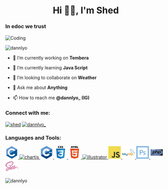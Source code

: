 <h1 align="center">Hi ✌🏼, I'm Shed</h1>
<h3 align="left">In edoc we trust</h3>
<img align="center" alt="Coding" width="300" src="https://cdn.dribbble.com/users/1187836/screenshots/6539429/programer.gif">

<p align="left"> <img src="https://komarev.com/ghpvc/?username=dannlyo&label=Profile%20views&color=0e75b6&style=flat" alt="dannlyo" /> </p>



- 🔭 I’m currently working on **Tembera**

- 🌱 I’m currently learning **Java Script**

- 👯 I’m looking to collaborate on **Weather**

- 💬 Ask me about **Anything**

- 📫 How to reach me **@dannlyo_ (IG)**

<h3 align="left">Connect with me:</h3>
<p align="left">
<a href="https://linkedin.com/in/shed" target="blank"><img align="center" src="https://raw.githubusercontent.com/rahuldkjain/github-profile-readme-generator/master/src/images/icons/Social/linked-in-alt.svg" alt="shed" height="30" width="40" /></a>
<a href="https://instagram.com/dannlyo_" target="blank"><img align="center" src="https://raw.githubusercontent.com/rahuldkjain/github-profile-readme-generator/master/src/images/icons/Social/instagram.svg" alt="dannlyo_" height="30" width="40" /></a>
</p>

<h3 align="left">Languages and Tools:</h3>
<p align="left"> <a href="https://www.cprogramming.com/" target="_blank" rel="noreferrer"> <img src="https://raw.githubusercontent.com/devicons/devicon/master/icons/c/c-original.svg" alt="c" width="40" height="40"/> </a> <a href="https://www.chartjs.org" target="_blank" rel="noreferrer"> <img src="https://www.chartjs.org/media/logo-title.svg" alt="chartjs" width="40" height="40"/> </a> <a href="https://www.w3schools.com/cpp/" target="_blank" rel="noreferrer"> <img src="https://raw.githubusercontent.com/devicons/devicon/master/icons/cplusplus/cplusplus-original.svg" alt="cplusplus" width="40" height="40"/> </a> <a href="https://www.w3schools.com/css/" target="_blank" rel="noreferrer"> <img src="https://raw.githubusercontent.com/devicons/devicon/master/icons/css3/css3-original-wordmark.svg" alt="css3" width="40" height="40"/> </a> <a href="https://www.w3.org/html/" target="_blank" rel="noreferrer"> <img src="https://raw.githubusercontent.com/devicons/devicon/master/icons/html5/html5-original-wordmark.svg" alt="html5" width="40" height="40"/> </a> <a href="https://www.adobe.com/in/products/illustrator.html" target="_blank" rel="noreferrer"> <img src="https://www.vectorlogo.zone/logos/adobe_illustrator/adobe_illustrator-icon.svg" alt="illustrator" width="40" height="40"/> </a> <a href="https://developer.mozilla.org/en-US/docs/Web/JavaScript" target="_blank" rel="noreferrer"> <img src="https://raw.githubusercontent.com/devicons/devicon/master/icons/javascript/javascript-original.svg" alt="javascript" width="40" height="40"/> </a> <a href="https://www.mysql.com/" target="_blank" rel="noreferrer"> <img src="https://raw.githubusercontent.com/devicons/devicon/master/icons/mysql/mysql-original-wordmark.svg" alt="mysql" width="40" height="40"/> </a> <a href="https://www.photoshop.com/en" target="_blank" rel="noreferrer"> <img src="https://raw.githubusercontent.com/devicons/devicon/master/icons/photoshop/photoshop-line.svg" alt="photoshop" width="40" height="40"/> </a> <a href="https://www.php.net" target="_blank" rel="noreferrer"> <img src="https://raw.githubusercontent.com/devicons/devicon/master/icons/php/php-original.svg" alt="php" width="40" height="40"/> </a> <a href="https://sass-lang.com" target="_blank" rel="noreferrer"> <img src="https://raw.githubusercontent.com/devicons/devicon/master/icons/sass/sass-original.svg" alt="sass" width="40" height="40"/> </a> </p>

<p><img align="left" src="https://github-readme-stats.vercel.app/api/top-langs?username=dannlyo&show_icons=true&locale=en&layout=compact" alt="dannlyo" /></p>

<!-- <p>&nbsp;<img align="left" src="https://github-readme-stats.vercel.app/api?username=dannlyo&show_icons=true&locale=en" alt="dannlyo" /></p>

<p><img align="right" src="https://github-readme-streak-stats.herokuapp.com/?user=dannlyo&" alt="dannlyo" /></p> -->

